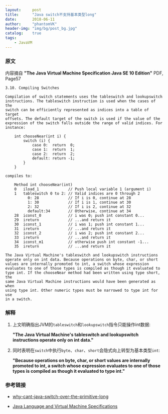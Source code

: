 ```yaml
---
layout:     post
title:      "Java switch不支持基本类型long"
date:       2018-06-11
author:     "phantomVK"
header-img: "img/bg/post_bg.jpg"
catalog:    true
tags:
    - JavaVM
---
```



### 原文
内容摘自  __"The Java Virtual Machine Specification Java SE 10 Edition"__ PDF, Page57

```
3.10. Compiling Switches

Compilation of switch statements uses the tableswitch and lookupswitch 
instructions. The tableswitch instruction is used when the cases of the 
switch can be efficiently represented as indices into a table of target 
offsets. The default target of the switch is used if the value of the 
expression of the switch falls outside the range of valid indices. For 
instance:

    int chooseNear(int i) {
        switch (i) {
            case 0:  return  0;
            case 1:  return  1;
            case 2:  return  2;
            default: return -1;
        }
    }

compiles to:

    Method int chooseNear(int)
    0   iload_1             // Push local variable 1 (argument i)
    1   tableswitch 0 to 2: // Valid indices are 0 through 2
          0: 28             // If i is 0, continue at 28
          1: 30             // If i is 1, continue at 30
          2: 32             // If i is 2, continue at 32
          default:34        // Otherwise, continue at 34
    28  iconst_0            // i was 0; push int constant 0...
    29  ireturn             // ...and return it
    30  iconst_1            // i was 1; push int constant 1...
    31  ireturn             // ...and return it
    32  iconst_2            // i was 2; push int constant 2...
    33  ireturn             // ...and return it
    34  iconst_m1           // otherwise push int constant -1...
    35  ireturn             // ...and return it

The Java Virtual Machine's tableswitch and lookupswitch instructions 
operate only on int data. Because operations on byte, char, or short 
values are internally promoted to int, a switch whose expression 
evaluates to one of those types is compiled as though it evaluated to 
type int. If the chooseNear method had been written using type short, the 
same Java Virtual Machine instructions would have been generated as when 
using type int. Other numeric types must be narrowed to type int for use 
in a switch.
```

### 解释

1. 上文明确指出JVM的`tableswitch`和`lookupswitch`指令只能操作int数据:

   __"The Java Virtual Machine's tableswitch and lookupswitch instructions operate only on int data."__

2. 同时表明在`switch`中执行`byte`、`char`、`short`会隐式向上转型为基本类型`int`:
  
   __"Because operations on byte, char, or short values are internally promoted to int, a switch whose expression evaluates to one of those types is compiled as though it evaluated to type int."__

### 参考链接

- [why-cant-java-switch-over-the-primitive-long](https://stackoverflow.com/questions/13951419/why-cant-java-switch-over-the-primitive-long)

- [Java Language and Virtual Machine Specifications](https://docs.oracle.com/javase/specs/)